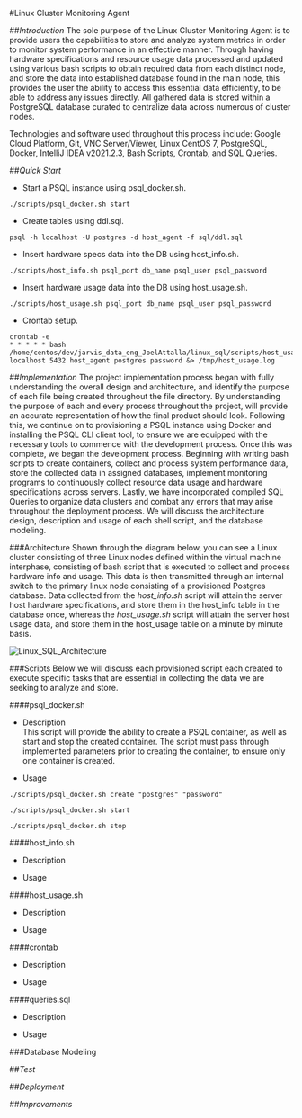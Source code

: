 #Linux Cluster Monitoring Agent

##*Introduction* 
The sole purpose of the Linux Cluster Monitoring Agent is to provide users the capabilities to store and analyze 
system metrics in order to monitor system performance in an effective manner.
Through having hardware specifications and resource usage data processed and updated using various bash scripts to obtain
required data from each distinct node, and store the data into established database found in the main node,
this provides the user the ability to access this essential data efficiently, to be able
to address any issues directly. All gathered data is stored within a PostgreSQL database
curated to centralize data across numerous of cluster nodes. 

Technologies and software used throughout this process include: Google Cloud Platform, Git, VNC Server/Viewer, Linux CentOS 7, 
PostgreSQL, Docker, IntelliJ IDEA v2021.2.3, Bash Scripts, Crontab, and SQL Queries.

##*Quick Start*
- Start a PSQL instance using psql_docker.sh.
```
./scripts/psql_docker.sh start
```
- Create tables using ddl.sql.
```
psql -h localhost -U postgres -d host_agent -f sql/ddl.sql
```
- Insert hardware specs data into the DB using host_info.sh.
```
./scripts/host_info.sh psql_port db_name psql_user psql_password
```
- Insert hardware usage data into the DB using host_usage.sh.
```
./scripts/host_usage.sh psql_port db_name psql_user psql_password
```
- Crontab setup.
```
crontab -e
* * * * * bash /home/centos/dev/jarvis_data_eng_JoelAttalla/linux_sql/scripts/host_usage.sh localhost 5432 host_agent postgres password &> /tmp/host_usage.log
```

##*Implementation* 
The project implementation process began with fully understanding the overall design 
and architecture, and identify the purpose of each file being created throughout the 
file directory. By understanding the purpose of each and every process throughout the 
project, will provide an accurate representation of how the final product should look. 
Following this, we continue on to provisioning a PSQL instance using Docker and installing
the PSQL CLI client tool, to ensure we are equipped with the necessary tools to commence with 
the development process. Once this was complete, we began the development process. Beginning with
writing bash scripts to create containers, collect and process system performance data,
store the collected data in assigned databases, implement monitoring programs to
continuously collect resource data usage and hardware specifications across servers. Lastly,
we have incorporated compiled SQL Queries to organize data clusters and combat any errors that
may arise throughout the deployment process. We will discuss the architecture design, description
and usage of each shell script, and the database modeling.

###Architecture 
Shown through the diagram below, you can see a Linux cluster consisting of three Linux nodes defined
within the virtual machine interphase, consisting of bash script that is executed to collect and process
hardware info and usage. This data is then transmitted through an internal switch to the primary linux node 
consisting of a provisioned Postgres database. Data collected from the *host_info.sh* script will attain the
server host hardware specifications, and store them in the host_info table in the database once, whereas the 
*host_usage.sh* script will attain the server host usage data, and store them in the host_usage table on a 
minute by minute basis.

![Linux_SQL_Architecture](assets/Linux_SQL_Architecture.jpeg)

###Scripts 
Below we will discuss each provisioned script each created to execute specific tasks that are essential in 
collecting the data we are seeking to analyze and store.

####psql_docker.sh

- Description <br />
This script will provide the ability to create a PSQL container, as well as start and stop
the created container. The script must pass through implemented parameters prior to creating 
the container, to ensure only one container is created.

- Usage <br />

```
./scripts/psql_docker.sh create "postgres" "password"
```

```
./scripts/psql_docker.sh start
```

```
./scripts/psql_docker.sh stop
```

####host_info.sh

- Description <br />

- Usage <br />

####host_usage.sh <br />

- Description <br />

- Usage <br />

####crontab <br />

- Description <br />

- Usage <br />

####queries.sql <br />

- Description <br />

- Usage <br />

###Database Modeling

##*Test*

##*Deployment*

##*Improvements*